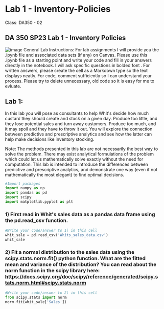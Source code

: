 # Lab 1 - Inventory-Policies
Class: DA350 - 02

## DA 350 SP23 Lab 1 - Inventory Policies
![image](https://user-images.githubusercontent.com/77667121/222989302-5d810e2f-31e9-4f1e-8caa-2c5da4845179.png)
General Lab Instructions:
For lab assignments I will provide you the .ipynb file and associated data sets (if any) on Canvas. Please use this .ipynb file as a starting point and write your code and fill in your answers directly in the notebook. I will ask specific questions in bolded font . For written answers, please create the cell as a Markdown type so the text displays neatly. For code, comment sufficiently so I can understand your process. Please try to delete unnecessary, old code so it is easy for me to evluate.

## Lab 1:
In this lab you will pose as consultants to help Whit's decide how much custard they should create and stock on a given day. Produce too little, and they lose potential sales and turn away customers. Produce too much, and it may spoil and they have to throw it out. You will explore the connection between predictive and prescriptive analytics and see how the latter can help make decisions like inventory stocking.

Note: The methods presented in this lab are not necessarily the best way to solve the problem. There may exist analytical formulations of the problem which could let us mathematically solve exactly without the need for computation. This lab is intended to introduce the differences between predictive and prescriptive analytics, and demonstrate one way (even if not mathematically the most elegant) to find optimal decisions.
```python
#Import packages
import numpy as np
import pandas as pd
import scipy
import matplotlib.pyplot as plt
```
### 1) First read in Whit's sales data as a pandas data frame using the pd.read_csv function.

```python
#Write your code/answer to 1) in this cell
whit_sale = pd.read_csv('Whits_sales_data.csv')
whit_sale
```
### 2) Fit a normal distribution to the sales data using the scipy.stats.norm.fit() python function. What are the fitted mean and variance of the distribution? You can read about the norm function in the scipy library here: https://docs.scipy.org/doc/scipy/reference/generated/scipy.stats.norm.html#scipy.stats.norm
```python
#Write your code/answer to 2) in this cell
from scipy.stats import norm
norm.fit(whit_sale['Sales'])
```
